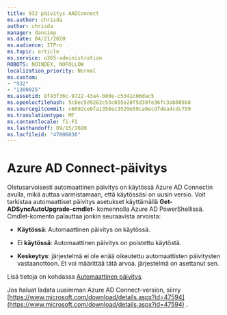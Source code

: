 ```yaml
---
title: 932 päivitys AADConnect
ms.author: chrisda
author: chrisda
manager: dansimp
ms.date: 04/21/2020
ms.audience: ITPro
ms.topic: article
ms.service: o365-administration
ROBOTS: NOINDEX, NOFOLLOW
localization_priority: Normal
ms.custom:
- "932"
- "1300025"
ms.assetid: 8f43f36c-9722-43a4-b0de-c5341c06dac5
ms.openlocfilehash: 5c8ec5d9282c53c655e28f5d38fe36fc3ab005b8
ms.sourcegitcommit: c6692ce0fa1358ec3529e59ca0ecdfdea4cdc759
ms.translationtype: MT
ms.contentlocale: fi-FI
ms.lasthandoff: 09/15/2020
ms.locfileid: "47806036"
---
```

# <a name="upgrade-azure-ad-connect"></a>Azure AD Connect-päivitys

Oletusarvoisesti automaattinen päivitys on käytössä Azure AD Connectin avulla, mikä auttaa varmistamaan, että käytössäsi on uusin versio. Voit tarkistaa automaattiset päivitys asetukset käyttämällä **Get-ADSyncAutoUpgrade-cmdlet-** komennolla Azure AD PowerShellissä. Cmdlet-komento palauttaa jonkin seuraavista arvoista:

- **Käytössä**: Automaattinen päivitys on käytössä.

- Ei **käytössä**: Automaattinen päivitys on poistettu käytöstä.

- **Keskeytys**: järjestelmä ei ole enää oikeutettu automaattisten päivitysten vastaanottoon. Et voi määrittää tätä arvoa. järjestelmä on asettanut sen.

Lisä tietoja on kohdassa [Automaattinen päivitys](https://docs.microsoft.com/azure/active-directory/connect/active-directory-aadconnect-feature-automatic-upgrade).

Jos haluat ladata uusimman Azure AD Connect-version, siirry [https://www.microsoft.com/download/details.aspx?id=47594](https://www.microsoft.com/download/details.aspx?id=47594) .
